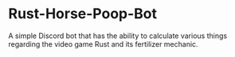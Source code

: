 # Rust-Horse-Poop-Bot
A simple Discord bot that has the ability to calculate various things regarding the video game Rust and its fertilizer mechanic.
